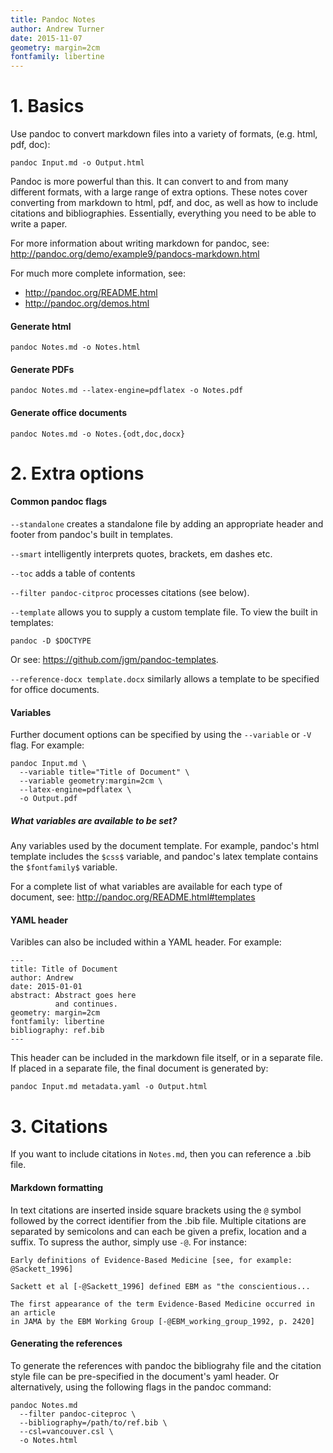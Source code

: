 ```yaml
---
title: Pandoc Notes
author: Andrew Turner
date: 2015-11-07
geometry: margin=2cm
fontfamily: libertine
---
```


# 1. Basics

Use pandoc to convert markdown files into a variety of formats, (e.g. html, pdf,
doc):

    pandoc Input.md -o Output.html

Pandoc is more powerful than this. It can convert to and from many different formats,
with a large range of extra options. These notes cover converting from markdown
to html, pdf, and doc, as well as how to include citations and bibliographies.
Essentially, everything you need to be able to write a paper. 

For more information about writing markdown for pandoc, see:
<http://pandoc.org/demo/example9/pandocs-markdown.html>

For much more complete information, see:

* <http://pandoc.org/README.html>
* <http://pandoc.org/demos.html>

#### Generate html

    pandoc Notes.md -o Notes.html

#### Generate PDFs

    pandoc Notes.md --latex-engine=pdflatex -o Notes.pdf

#### Generate office documents

    pandoc Notes.md -o Notes.{odt,doc,docx}


# 2. Extra options

#### Common pandoc flags

`--standalone` creates a standalone file by adding an appropriate header
and footer from pandoc's built in templates.

`--smart` intelligently interprets quotes, brackets, em dashes etc.

`--toc` adds a table of contents
 
 `--filter pandoc-citproc` processes citations (see below).

`--template` allows you to supply a custom template file.
To view the built in templates:

    pandoc -D $DOCTYPE

Or see: <https://github.com/jgm/pandoc-templates>.

`--reference-docx template.docx`  similarly allows a template to be specified for
office documents.

#### Variables

Further document options can be specified by using the `--variable` or `-V` flag. 
For example:

    pandoc Input.md \
      --variable title="Title of Document" \
      --variable geometry:margin=2cm \
      --latex-engine=pdflatex \
      -o Output.pdf

##### What variables are available to be set?

Any variables used by the document template. For example, pandoc's html
template includes the `$css$` variable, and pandoc's latex template contains
the `$fontfamily$` variable.

For a complete list of what variables are available for each type of document,
see: <http://pandoc.org/README.html#templates>

#### YAML header

Varibles can also be included within a YAML header. For example:

    ---
    title: Title of Document
    author: Andrew
    date: 2015-01-01
    abstract: Abstract goes here
              and continues.
    geometry: margin=2cm
    fontfamily: libertine
    bibliography: ref.bib
    ---

This header can be included in the markdown file itself, or in a separate file.
If placed in a separate file, the final document is generated by:

    pandoc Input.md metadata.yaml -o Output.html


# 3. Citations

If you want to include citations in `Notes.md`, then you can reference a .bib
file.

#### Markdown formatting

In text citations are inserted inside square brackets using the 
`@` symbol followed by the correct identifier from the .bib file.  Multiple 
citations are separated by semicolons and can each be given a prefix, location
and a suffix. To supress the author, simply use `-@`. For instance:

    Early definitions of Evidence-Based Medicine [see, for example: @Sackett_1996]

    Sackett et al [-@Sackett_1996] defined EBM as "the conscientious...
    
    The first appearance of the term Evidence-Based Medicine occurred in an article
    in JAMA by the EBM Working Group [-@EBM_working_group_1992, p. 2420]

#### Generating the references

To generate the references with pandoc the bibliograhy file and the citation
style file can be pre-specified in the document's yaml header. Or alternatively, 
using the following flags in the pandoc command:

    pandoc Notes.md
      --filter pandoc-citeproc \
      --bibliography=/path/to/ref.bib \
      --csl=vancouver.csl \
      -o Notes.html


